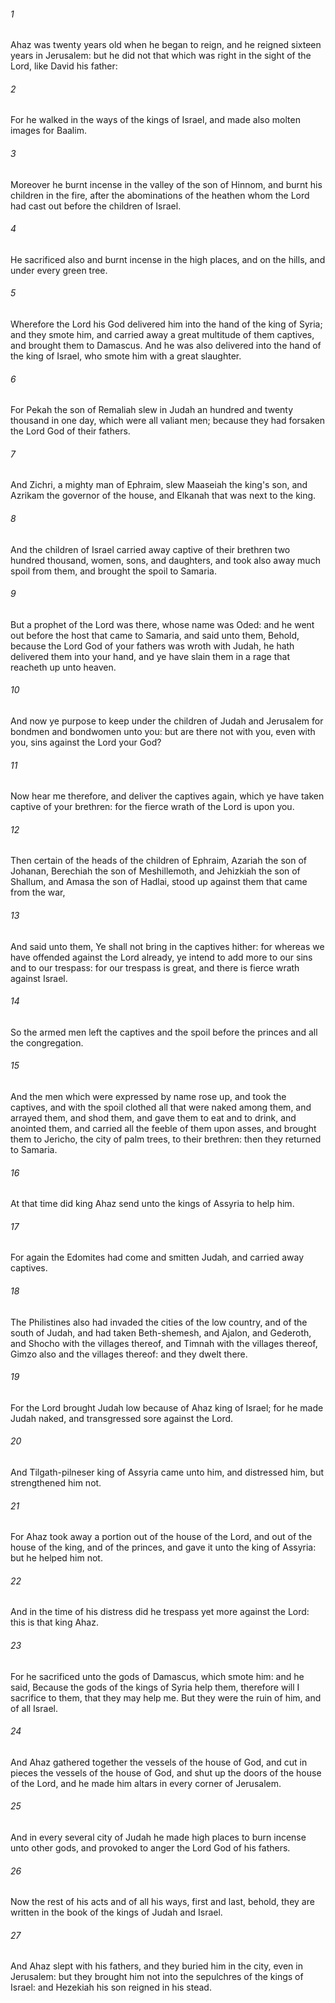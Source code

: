 ###### 1
Ahaz was twenty years old when he began to reign, and he reigned sixteen years in Jerusalem: but he did not that which was right in the sight of the Lord, like David his father:

###### 2
For he walked in the ways of the kings of Israel, and made also molten images for Baalim.

###### 3
Moreover he burnt incense in the valley of the son of Hinnom, and burnt his children in the fire, after the abominations of the heathen whom the Lord had cast out before the children of Israel.

###### 4
He sacrificed also and burnt incense in the high places, and on the hills, and under every green tree.

###### 5
Wherefore the Lord his God delivered him into the hand of the king of Syria; and they smote him, and carried away a great multitude of them captives, and brought them to Damascus. And he was also delivered into the hand of the king of Israel, who smote him with a great slaughter.

###### 6
For Pekah the son of Remaliah slew in Judah an hundred and twenty thousand in one day, which were all valiant men; because they had forsaken the Lord God of their fathers.

###### 7
And Zichri, a mighty man of Ephraim, slew Maaseiah the king's son, and Azrikam the governor of the house, and Elkanah that was next to the king.

###### 8
And the children of Israel carried away captive of their brethren two hundred thousand, women, sons, and daughters, and took also away much spoil from them, and brought the spoil to Samaria.

###### 9
But a prophet of the Lord was there, whose name was Oded: and he went out before the host that came to Samaria, and said unto them, Behold, because the Lord God of your fathers was wroth with Judah, he hath delivered them into your hand, and ye have slain them in a rage that reacheth up unto heaven.

###### 10
And now ye purpose to keep under the children of Judah and Jerusalem for bondmen and bondwomen unto you: but are there not with you, even with you, sins against the Lord your God?

###### 11
Now hear me therefore, and deliver the captives again, which ye have taken captive of your brethren: for the fierce wrath of the Lord is upon you.

###### 12
Then certain of the heads of the children of Ephraim, Azariah the son of Johanan, Berechiah the son of Meshillemoth, and Jehizkiah the son of Shallum, and Amasa the son of Hadlai, stood up against them that came from the war,

###### 13
And said unto them, Ye shall not bring in the captives hither: for whereas we have offended against the Lord already, ye intend to add more to our sins and to our trespass: for our trespass is great, and there is fierce wrath against Israel.

###### 14
So the armed men left the captives and the spoil before the princes and all the congregation.

###### 15
And the men which were expressed by name rose up, and took the captives, and with the spoil clothed all that were naked among them, and arrayed them, and shod them, and gave them to eat and to drink, and anointed them, and carried all the feeble of them upon asses, and brought them to Jericho, the city of palm trees, to their brethren: then they returned to Samaria.

###### 16
At that time did king Ahaz send unto the kings of Assyria to help him.

###### 17
For again the Edomites had come and smitten Judah, and carried away captives.

###### 18
The Philistines also had invaded the cities of the low country, and of the south of Judah, and had taken Beth-shemesh, and Ajalon, and Gederoth, and Shocho with the villages thereof, and Timnah with the villages thereof, Gimzo also and the villages thereof: and they dwelt there.

###### 19
For the Lord brought Judah low because of Ahaz king of Israel; for he made Judah naked, and transgressed sore against the Lord.

###### 20
And Tilgath-pilneser king of Assyria came unto him, and distressed him, but strengthened him not.

###### 21
For Ahaz took away a portion out of the house of the Lord, and out of the house of the king, and of the princes, and gave it unto the king of Assyria: but he helped him not.

###### 22
And in the time of his distress did he trespass yet more against the Lord: this is that king Ahaz.

###### 23
For he sacrificed unto the gods of Damascus, which smote him: and he said, Because the gods of the kings of Syria help them, therefore will I sacrifice to them, that they may help me. But they were the ruin of him, and of all Israel.

###### 24
And Ahaz gathered together the vessels of the house of God, and cut in pieces the vessels of the house of God, and shut up the doors of the house of the Lord, and he made him altars in every corner of Jerusalem.

###### 25
And in every several city of Judah he made high places to burn incense unto other gods, and provoked to anger the Lord God of his fathers.

###### 26
Now the rest of his acts and of all his ways, first and last, behold, they are written in the book of the kings of Judah and Israel.

###### 27
And Ahaz slept with his fathers, and they buried him in the city, even in Jerusalem: but they brought him not into the sepulchres of the kings of Israel: and Hezekiah his son reigned in his stead.

